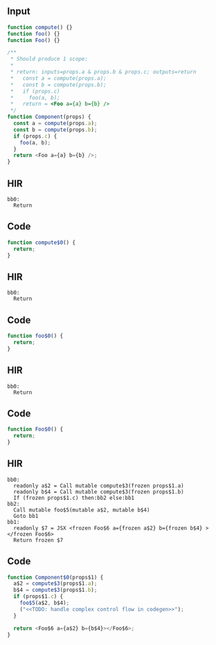 
## Input

```javascript
function compute() {}
function foo() {}
function Foo() {}

/**
 * Should produce 1 scope:
 *
 * return: inputs=props.a & props.b & props.c; outputs=return
 *   const a = compute(props.a);
 *   const b = compute(props.b);
 *   if (props.c)
 *     foo(a, b);
 *   return = <Foo a={a} b={b} />
 */
function Component(props) {
  const a = compute(props.a);
  const b = compute(props.b);
  if (props.c) {
    foo(a, b);
  }
  return <Foo a={a} b={b} />;
}

```

## HIR

```
bb0:
  Return
```

## Code

```javascript
function compute$0() {
  return;
}

```
## HIR

```
bb0:
  Return
```

## Code

```javascript
function foo$0() {
  return;
}

```
## HIR

```
bb0:
  Return
```

## Code

```javascript
function Foo$0() {
  return;
}

```
## HIR

```
bb0:
  readonly a$2 = Call mutable compute$3(frozen props$1.a)
  readonly b$4 = Call mutable compute$3(frozen props$1.b)
  If (frozen props$1.c) then:bb2 else:bb1
bb2:
  Call mutable foo$5(mutable a$2, mutable b$4)
  Goto bb1
bb1:
  readonly $7 = JSX <frozen Foo$6 a={frozen a$2} b={frozen b$4} ></frozen Foo$6>
  Return frozen $7
```

## Code

```javascript
function Component$0(props$1) {
  a$2 = compute$3(props$1.a);
  b$4 = compute$3(props$1.b);
  if (props$1.c) {
    foo$5(a$2, b$4);
    ("<<TODO: handle complex control flow in codegen>>");
  }

  return <Foo$6 a={a$2} b={b$4}></Foo$6>;
}

```
      